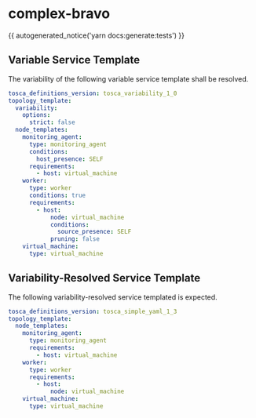 # complex-bravo

{{ autogenerated_notice('yarn docs:generate:tests') }}


## Variable Service Template

The variability of the following variable service template shall be resolved.

```yaml linenums="1"
tosca_definitions_version: tosca_variability_1_0
topology_template:
  variability:
    options:
      strict: false
  node_templates:
    monitoring_agent:
      type: monitoring_agent
      conditions:
        host_presence: SELF
      requirements:
        - host: virtual_machine
    worker:
      type: worker
      conditions: true
      requirements:
        - host:
            node: virtual_machine
            conditions:
              source_presence: SELF
            pruning: false
    virtual_machine:
      type: virtual_machine
```



## Variability-Resolved Service Template

The following variability-resolved service templated is expected.

```yaml linenums="1"
tosca_definitions_version: tosca_simple_yaml_1_3
topology_template:
  node_templates:
    monitoring_agent:
      type: monitoring_agent
      requirements:
        - host: virtual_machine
    worker:
      type: worker
      requirements:
        - host:
            node: virtual_machine
    virtual_machine:
      type: virtual_machine
```

